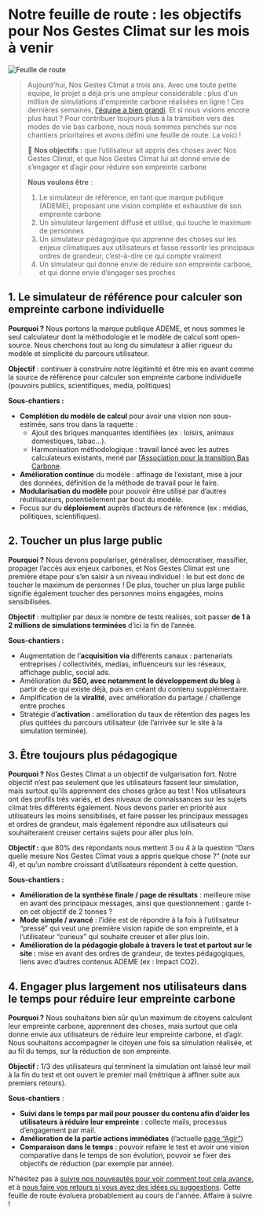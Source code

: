 # Notre feuille de route : les objectifs pour Nos Gestes Climat sur les mois à venir

![Feuille de route](/images/pexels-helena-lopes-4409455.jpg)

> Aujourd'hui, Nos Gestes Climat a trois ans. Avec une toute petite équipe, le projet a déjà pris une ampleur considérable : plus d'un million de simulations d'empreinte carbone réalisées en ligne !
> Ces dernières semaines, [l'équipe a bien grandi](https://beta.gouv.fr/startups/nosgestesclimat.html). Et si nous visions encore plus haut ?
> Pour contribuer toujours plus à la transition vers des modes de vie bas carbone, nous nous sommes penchés sur nos chantiers prioritaires et avons défini une feuille de route. La voici !
>
> 📢 **Nos objectifs :** que l’utilisateur ait appris des choses avec Nos Gestes Climat, et que Nos Gestes Climat lui ait donné envie de s’engager et d’agir pour réduire son empreinte carbone
>
> **Nous voulons être** :
>
> 1. Le simulateur de référence, en tant que marque publique (ADEME), proposant une vision complète et exhaustive de son empreinte carbone
> 2. Un simulateur largement diffusé et utilisé, qui touche le maximum de personnes
> 3. Un simulateur pédagogique qui apprenne des choses sur les enjeux climatiques aux utilisateurs et fasse ressortir les principaux ordres de grandeur, c’est-à-dire ce qui compte vraiment
> 4. Un simulateur qui donne envie de réduire son empreinte carbone, et qui donne envie d’engager ses proches

## 1. Le simulateur de référence pour calculer son empreinte carbone individuelle

**Pourquoi ?** Nous portons la marque publique ADEME, et nous sommes le seul calculateur dont la méthodologie et le modèle de calcul sont open-source. Nous cherchons tout au long du simulateur à allier rigueur du modèle et simplicité du parcours utilisateur.

**Objectif** : continuer à construire notre légitimité et être mis en avant comme la source de référence pour calculer son empreinte carbone individuelle (pouvoirs publics, scientifiques, media, politiques)

**Sous-chantiers :**

-   **Complétion du modèle de calcul** pour avoir une vision non sous-estimée, sans trou dans la raquette :
    -   Ajout des briques manquantes identifiées (ex : loisirs, animaux domestiques, tabac…).
    -   Harmonisation méthodologique : travail lancé avec les autres calculateurs existants, mené par [l’Association pour la transition Bas Carbone](https://abc-transitionbascarbone.fr/).
-   **Amélioration continue** du modèle : affinage de l’existant, mise à jour des données, définition de la méthode de travail pour le faire.
-   **Modularisation du modèle** pour pouvoir être utilisé par d’autres réutilisateurs, potentiellement par bout du modèle.
-   Focus sur du **déploiement** auprès d’acteurs de référence (ex : médias, politiques, scientifiques).

## 2. Toucher un plus large public

**Pourquoi ?** Nous devons populariser, généraliser, démocratiser, massifier, propager l’accès aux enjeux carbones, et Nos Gestes Climat est une première étape pour s’en saisir à un niveau individuel : le but est donc de toucher le maximum de personnes ! De plus, toucher un plus large public signifie également toucher des personnes moins engagées, moins sensibilisées.

**Objectif** : multiplier par deux le nombre de tests réalisés, soit passer **de 1 à 2 millions de simulations terminées** d’ici la fin de l’année.

**Sous-chantiers :**

-   Augmentation de l’**acquisition via** différents canaux : partenariats entreprises / collectivités, medias, influenceurs sur les réseaux, affichage public, social ads.
-   Amélioration du **SEO, avec notamment le développement du blog** à partir de ce qui existe déjà, puis en créant du contenu supplémentaire.
-   Amplification de la **viralité**, avec amélioration du partage / challenge entre proches
-   Stratégie d’**activation** : amélioration du taux de rétention des pages les plus quittées du parcours utilisateur (de l’arrivée sur le site à la simulation terminée).

## 3. Être toujours plus pédagogique

**Pourquoi ?** Nos Gestes Climat a un objectif de vulgarisation fort. Notre objectif n’est pas seulement que les utilisateurs fassent leur simulation, mais surtout qu’ils apprennent des choses grâce au test ! Nos utilisateurs ont des profils très variés, et des niveaux de connaissances sur les sujets climat très différents également. Nous devons parler en priorité aux utilisateurs les moins sensibilisés, et faire passer les principaux messages et ordres de grandeur, mais également répondre aux utilisateurs qui souhaiteraient creuser certains sujets pour aller plus loin.

**Objectif :** que 80% des répondants nous mettent 3 ou 4 à la question “Dans quelle mesure Nos Gestes Climat vous a appris quelque chose ?” (note sur 4), et qu’un nombre croissant d’utilisateurs répondent à cette question.

**Sous-chantiers :**

-   **Amélioration de la synthèse finale / page de résultats** : meilleure mise en avant des principaux messages, ainsi que questionnement : garde t-on cet objectif de 2 tonnes ?
-   **Mode simple / avancé** : l’idée est de répondre à la fois à l’utilisateur “pressé” qui veut une première vision rapide de son empreinte, et à l’utilisateur “curieux” qui souhaite creuser et aller plus loin.
-   **Amélioration de la pédagogie globale à travers le test et partout sur le site :** mise en avant des ordres de grandeur, de textes pédagogiques, liens avec d’autres contenus ADEME (ex : Impact CO2).

## 4. Engager plus largement nos utilisateurs dans le temps pour réduire leur empreinte carbone

**Pourquoi ?** Nous souhaitons bien sûr qu’un maximum de citoyens calculent leur empreinte carbone, apprennent des choses, mais surtout que cela donne envie aux utilisateurs de réduire leur empreinte carbone, et d’agir. Nous souhaitons accompagner le citoyen une fois sa simulation réalisée, et au fil du temps, sur la réduction de son empreinte.

**Objectif :** 1/3 des utilisateurs qui terminent la simulation ont laissé leur mail à la fin du test et ont ouvert le premier mail (métrique à affiner suite aux premiers retours).

**Sous-chantiers** :

-   **Suivi dans le temps par mail pour pousser du contenu afin d’aider les utilisateurs à réduire leur empreinte** : collecte mails, processus d’engagement par mail.
-   **Amélioration de la partie actions immédiates** (l’actuelle [page “Agir”](https://nosgestesclimat.fr/actions))
-   **Comparaison** **dans le temps** : pouvoir refaire le test et avoir une vision comparative dans le temps de son évolution, pouvoir se fixer des objectifs de réduction (par exemple par année).

N'hésitez pas à [suivre nos nouveautés pour voir comment tout cela avance](https://nosgestesclimat.fr/nouveaut%C3%A9s), et à [nous faire vos retours si vous avez des idées ou suggestions](https://nosgestesclimat.fr/contact). Cette feuille de route évoluera probablement au cours de l'année. Affaire à suivre !
